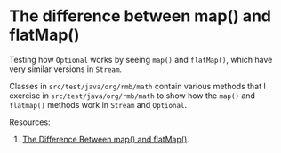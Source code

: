 # The difference between map() and flatMap()

Testing how `Optional` works by seeing `map()` and `flatMap()`, which have very similar versions in `Stream`.

Classes in `src/test/java/org/rmb/math` contain various methods that I exercise in `src/test/java/org/rmb/math` to show how the `map()` and `flatmap()` methods work in `Stream` and `Optional`. 

Resources:

1.  [The Difference Between map() and flatMap()](https://www.baeldung.com/java-difference-map-and-flatmap).


